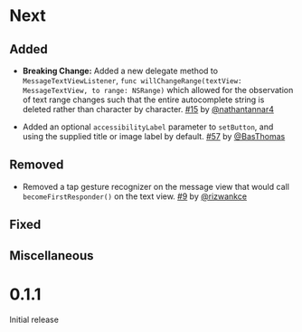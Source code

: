 # Next

## Added

- **Breaking Change:** Added a new delegate method to `MessageTextViewListener`, `func willChangeRange(textView: MessageTextView, to range: NSRange)` which allowed for the observation of text range changes such that the entire autocomplete string is deleted rather than character by character. [#15](https://github.com/GitHawkApp/MessageViewController/pull/15) by [@nathantannar4](https://github.com/nathantannar4)

- Added an optional `accessibilityLabel` parameter to `setButton`, and using the supplied title or image label by default. [#57](https://github.com/GitHawkApp/MessageViewController/pull/57) by [@BasThomas](https://github.com/BasThomas)

## Removed

- Removed a tap gesture recognizer on the message view that would call `becomeFirstResponder()` on the text view. [#9](https://github.com/GitHawkApp/MessageViewController/pull/9) by [@rizwankce](https://github.com/rizwankce)

## Fixed

## Miscellaneous

# 0.1.1

Initial release
